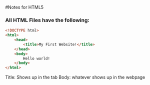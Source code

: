 #Notes for HTML5

### All HTML Files have the following:
```html
<!DOCTYPE html>
<html>
	<head>
		<title>My First Website!</title>
	</head>
	<body>
		Hello world!
	</body>
</html>
```
Title: Shows up in the tab 
Body: whatever shows up in the webpage
